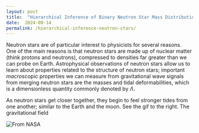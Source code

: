 ```yaml
---
layout: post
title:  "Hierarchical Inference of Binary Neutron Star Mass Distribution and Equation of State with Gravitational Waves"
date:  2024-09-14
permalink: /hierarchical-inference-neutron-stars/
---
```


Neutron stars are of particular interest to physicists for several reasons. One of the main reasons is that neutron stars are made up of nuclear matter (think protons and neutrons), compressed to densities far greater than we can probe on Earth. Astrophysical observations of neutron stars allow us to learn about properties related to the structure of neutron stars; important *macro*scopic properties we can measure from gravitational wave signals from merging neutron stars are the masses and tidal deformabilities, which is a dimensionless quantity commonly denoted by $\Lambda$. 

As neutron stars get closer together, they begin to feel stronger tides from one another; similar to the Earth and the moon. See the gif to the right. The gravitational field 

![From NASA](https://science.nasa.gov/wp-content/uploads/2023/08/gravity-and-bulges.gif)